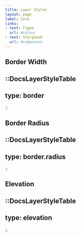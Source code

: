 ```yaml
---
title: Layer Styles
layout: page
label: Core
links:
- text: Figma
  url: #colour
- text: Storybook
  url: #component
---
```


## Border Width

::DocsLayerStyleTable
---
type: border
---
::

## Border Radius

::DocsLayerStyleTable
---
type: border.radius
---
::

## Elevation

::DocsLayerStyleTable
---
type: elevation
---
::
